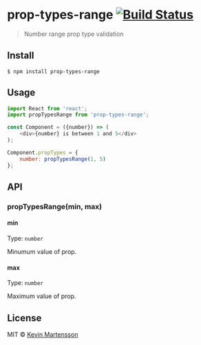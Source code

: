 # prop-types-range [![Build Status](https://travis-ci.org/kevva/prop-types-range.svg?branch=master)](https://travis-ci.org/kevva/prop-types-range)

> Number range prop type validation


## Install

```
$ npm install prop-types-range
```


## Usage

```js
import React from 'react';
import propTypesRange from 'prop-types-range';

const Component = ({number}) => (
	<div>{number} is between 1 and 5</div>
);

Component.propTypes = {
	number: propTypesRange(1, 5)
};
```


## API

### propTypesRange(min, max)

#### min

Type: `number`

Minumum value of prop.

#### max

Type: `number`

Maximum value of prop.


## License

MIT © [Kevin Martensson](http://github.com/kevva)
